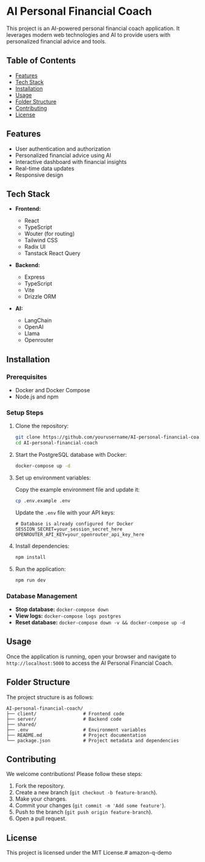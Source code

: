 # AI Personal Financial Coach

This project is an AI-powered personal financial coach application. It leverages modern web technologies and AI to provide users with personalized financial advice and tools.

## Table of Contents

- [Features](#features)
- [Tech Stack](#tech-stack)
- [Installation](#installation)
- [Usage](#usage)
- [Folder Structure](#folder-structure)
- [Contributing](#contributing)
- [License](#license)

## Features

- User authentication and authorization
- Personalized financial advice using AI
- Interactive dashboard with financial insights
- Real-time data updates
- Responsive design

## Tech Stack

- **Frontend:**
  - React
  - TypeScript
  - Wouter (for routing)
  - Tailwind CSS
  - Radix UI
  - Tanstack React Query

- **Backend:**
  - Express
  - TypeScript
  - Vite
  - Drizzle ORM

- **AI:**
  - LangChain
  - OpenAI
  - Llama
  - Openrouter

## Installation

### Prerequisites
- Docker and Docker Compose
- Node.js and npm

### Setup Steps

1. Clone the repository:

   ```sh
   git clone https://github.com/yourusername/AI-personal-financial-coach.git
   cd AI-personal-financial-coach
   ```

2. Start the PostgreSQL database with Docker:

   ```sh
   docker-compose up -d
   ```

3. Set up environment variables:

   Copy the example environment file and update it:

   ```sh
   cp .env.example .env
   ```

   Update the `.env` file with your API keys:

   ```properties
   # Database is already configured for Docker
   SESSION_SECRET=your_session_secret_here
   OPENROUTER_API_KEY=your_openrouter_api_key_here
   ```

4. Install dependencies:

   ```sh
   npm install
   ```

5. Run the application:

   ```sh
   npm run dev
   ```

### Database Management

- **Stop database:** `docker-compose down`
- **View logs:** `docker-compose logs postgres`
- **Reset database:** `docker-compose down -v && docker-compose up -d`

## Usage

Once the application is running, open your browser and navigate to `http://localhost:5000` to access the AI Personal Financial Coach.

## Folder Structure

The project structure is as follows:

```
AI-personal-financial-coach/
├── client/                 # Frontend code
├── server/                 # Backend code
├── shared/
├── .env                    # Environment variables
├── README.md               # Project documentation
└── package.json            # Project metadata and dependencies
```

## Contributing

We welcome contributions! Please follow these steps:

1. Fork the repository.
2. Create a new branch (`git checkout -b feature-branch`).
3. Make your changes.
4. Commit your changes (`git commit -m 'Add some feature'`).
5. Push to the branch (`git push origin feature-branch`).
6. Open a pull request.

## License

This project is licensed under the MIT License.# amazon-q-demo
